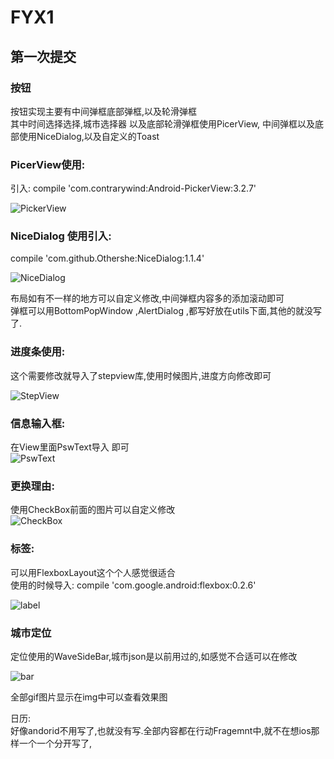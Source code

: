 # FYX1
## 第一次提交  
### 按钮  
按钮实现主要有中间弹框底部弹框,以及轮滑弹框  
其中时间选择选择,城市选择器 以及底部轮滑弹框使用PicerView, 中间弹框以及底部使用NiceDialog,以及自定义的Toast  
### PicerView使用: <br>
引入: compile 'com.contrarywind:Android-PickerView:3.2.7'  

![PickerView](https://github.com/leon5458/FYX1/blob/master/img/PicerView.gif)  

### NiceDialog 使用引入:   
compile 'com.github.Othershe:NiceDialog:1.1.4'   

![NiceDialog](https://github.com/leon5458/FYX1/blob/master/img/NiceDialog.gif)    

布局如有不一样的地方可以自定义修改,中间弹框内容多的添加滚动即可   
弹框可以用BottomPopWindow ,AlertDialog ,都写好放在utils下面,其他的就没写了.    

### 进度条使用:   
这个需要修改就导入了stepview库,使用时候图片,进度方向修改即可   

![StepView](https://github.com/leon5458/FYX1/blob/master/img/StepView.gif)   

### 信息输入框:   
在View里面PswText导入 即可    
![PswText](https://github.com/leon5458/FYX1/blob/master/img/Information.gif)  

### 更换理由:   
使用CheckBox前面的图片可以自定义修改   
![CheckBox](https://github.com/leon5458/FYX1/blob/master/img/Change.gif)  


### 标签:   
可以用FlexboxLayout这个个人感觉很适合   
使用的时候导入: compile 'com.google.android:flexbox:0.2.6'   

![label](https://github.com/leon5458/FYX1/blob/master/img/label.gif)     


### 城市定位  
定位使用的WaveSideBar,城市json是以前用过的,如感觉不合适可以在修改  

![bar](https://github.com/leon5458/FYX1/blob/master/img/city.gif)       


全部gif图片显示在img中可以查看效果图   

日历:   
好像andorid不用写了,也就没有写.全部内容都在行动Fragemnt中,就不在想ios那样一个一个分开写了,   







